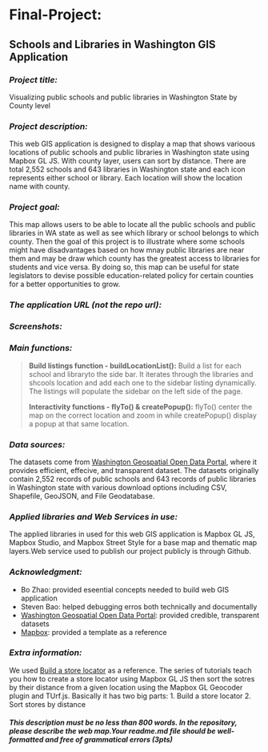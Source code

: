 # Final-Project:
## Schools and Libraries in Washington GIS Application

### *Project title:*
Visualizing public schools and public libraries in Washington State by County level

### *Project description:*
This web GIS application is designed to display a map that shows varioous locations of public schools and public libraries in Washington state using Mapbox GL JS. With county layer, users can sort by distance. There are total 2,552 schools and 643 libraries in Washington state and each icon represents either school or library. Each location will show the location name with county.

### *Project goal:*
This map allows users to be able to locate all the public schools and public libraries in WA state as well as see which library or school  belongs to which county. Then the goal of this project is to illustrate where some schools might have disadvantages based on how mnay public libraries are near them and may be draw which county has the greatest access to libraries for students and vice versa. By doing so, this map can be useful for state legislators to devise possible education-related policy for certain counties for a better opportunities to grow.

### *The application URL (not the repo url):*

### *Screenshots:*

### *Main functions:*
> **Build listings function  - buildLocationList():** Build a list for each school and libraryto the side bar. It iterates through the libraries and shcools location and add each one to the sidebar listing dynamically. The listings will populate the sidebar on the left side of the page.
>
> **Interactivity functions - flyTo() & createPopup():** flyTo() center the map on the correct location and zoom in while createPopup() display a popup at that same location.

### *Data sources:*
The datasets come from [Washington Geospatial Open Data Portal](https://geo.wa.gov/), where it provides efficient, effecive, and transparent dataset.
The datasets originally contain 2,552 records of public schools and 643 records of public libraries in Washington state with various download options including CSV, Shapefile, GeoJSON, and File Geodatabase.

### *Applied libraries and Web Services in use:*
The applied libraries in used for this web GIS application is Mapbox GL JS, Mapbox Studio, and Mapbox Street Style for a base map and thematic map layers.Web service used to publish our project publicly is through Github.

### *Acknowledgment:*
- Bo Zhao: provided eseential concepts needed to build web GIS application
- Steven Bao: helped debugging erros both technically and documentally
- [Washington Geospatial Open Data Portal](https://geo.wa.gov/): provided credible, transparent datasets
- [Mapbox](https://docs.mapbox.com/): provided a template as a reference

### *Extra information:*
We used [Build a store locator](https://docs.mapbox.com/help/tutorials/building-a-store-locator/#finished-product) as a reference. The series of tutorials teach you how to create a store locator using Mapbox GL JS then sort the sotres by their distance from a given location using the Mapbox GL Geocoder plugin and TUrf.js. Basically it has two big parts: 1. Build a store locator 2. Sort stores by distance

##### This description must be no less than 800 words. In the repository, please describe the web map.Your readme.md file should be well-formatted and free of grammatical errors (3pts)
